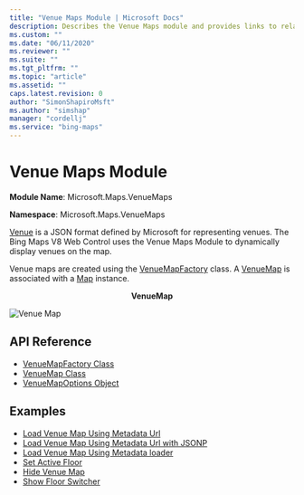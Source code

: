 ```yaml
---
title: "Venue Maps Module | Microsoft Docs"
description: Describes the Venue Maps module and provides links to related API reference documentation and examples that use the Venue Maps module.
ms.custom: ""
ms.date: "06/11/2020"
ms.reviewer: ""
ms.suite: ""
ms.tgt_pltfrm: ""
ms.topic: "article"
ms.assetid: ""
caps.latest.revision: 0
author: "SimonShapiroMsft"
ms.author: "simshap"
manager: "cordellj"
ms.service: "bing-maps"
---
```


# Venue Maps Module

**Module Name**: Microsoft.Maps.VenueMaps

**Namespace**: Microsoft.Maps.VenueMaps

[Venue](../../../venues/venue.md) is a JSON format defined by Microsoft for representing venues. The Bing Maps V8 Web Control uses the Venue Maps Module to dynamically display venues on the map.

Venue maps are created using the [VenueMapFactory](venuemapfactory-class.md) class. A [VenueMap](venuemap-class.md) is associated with a [Map](../../map-control-api/map-class.md) instance. 

<p style = "text-align: center;" > <b> VenueMap </b>  </p>                                              
<img src="../../media/bmv8-venuemap.png" alt="Venue Map" class="center"/> </p>



## API Reference

* [VenueMapFactory Class](venuemapfactory-class.md)
* [VenueMap Class](venuemap-class.md)
* [VenueMapOptions Object](venuemapoptions-object.md)

## Examples

  * [Load Venue Map Using Metadata Url](https://www.bing.com/api/maps/mapcontrol/isdk/vmmetadataurl)
  * [Load Venue Map Using Metadata Url with JSONP](https://www.bing.com/api/maps/mapcontrol/isdk/vmmetadataurljsonp)
  * [Load Venue Map Using Metadata loader](https://www.bing.com/api/maps/mapcontrol/isdk/vmmetadataloader)
  * [Set Active Floor](https://www.bing.com/api/maps/mapcontrol/isdk/setactivefloor)
  * [Hide Venue Map](https://www.bing.com/api/maps/mapcontrol/isdk/hidevenuemap)
  * [Show Floor Switcher](https://www.bing.com/api/maps/mapcontrol/isdk/showfloorswitcher)
  
